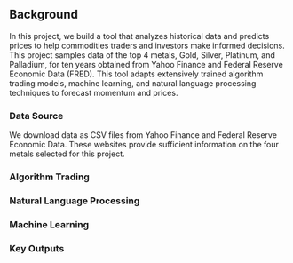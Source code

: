 ## Background
In this project, we build a tool that analyzes historical data and predicts prices to help commodities traders and investors make informed decisions. This project samples data of the top 4 metals, Gold, Silver, Platinum, and Palladium, for ten years obtained from Yahoo Finance and Federal Reserve Economic Data (FRED). This tool adapts extensively trained algorithm trading models, machine learning, and natural language processing techniques to forecast momentum and prices.

### Data Source
We download data as CSV files from Yahoo Finance and Federal Reserve Economic Data. These websites provide sufficient information on the four metals selected for this project.

### Algorithm Trading 

### Natural Language Processing

### Machine Learning

### Key Outputs




